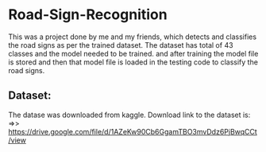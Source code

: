 # Road-Sign-Recognition

This was a project done by me and my friends, which detects and classifies the road signs as per the trained dataset.
The dataset has total of 43 classes and the model needed to be trained. and after training the model file is stored and then that model file is loaded in the testing code to classify the road signs.

## Dataset:

The datase was downloaded from kaggle.
Download link to the dataset is:
=>> https://drive.google.com/file/d/1AZeKw90Cb6GgamTBO3mvDdz6PjBwqCCt/view
